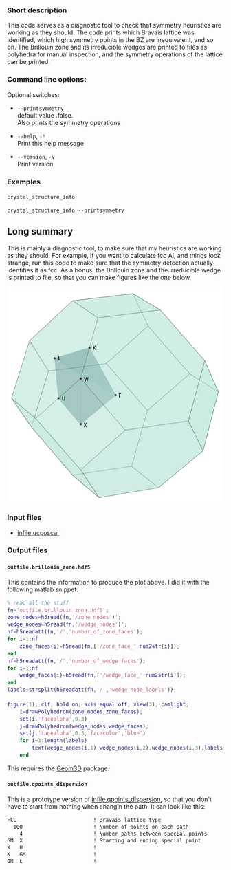 
### Short description

This code serves as a diagnostic tool to check that symmetry heuristics are working as they should. The code prints which Bravais lattice was identified, which high symmetry points in the BZ are inequivalent, and so on. The Brillouin zone and its irreducible wedges are printed to files as polyhedra for manual inspection, and the symmetry operations of the lattice can be printed.

### Command line options:




Optional switches:

* `--printsymmetry`  
    default value .false.  
    Also prints the symmetry operations

* `--help`, `-h`  
    Print this help message

* `--version`, `-v`  
    Print version
### Examples

`crystal_structure_info` 

`crystal_structure_info --printsymmetry` 

## Long summary

This is mainly a diagnostic tool, to make sure that my heuristics are working as they should. For example, if you want to calculate fcc Al, and things look strange, run this code to make sure that the symmetry detection actually identifies it as fcc. As a bonus, the Brillouin zone and the irreducible wedge is printed to file, so that you can make figures like the one below.

<center>
<img src="/media/fcc_al_brillouin_zone.png" width="500" />
</center>

### Input files

* [infile.ucposcar](../files.md#infile.ucposcar)

### Output files

#### `outfile.brillouin_zone.hdf5`

This contains the information to produce the plot above. I did it with the following matlab snippet:

```matlab
% read all the stuff
fn='outfile.brillouin_zone.hdf5';
zone_nodes=h5read(fn,'/zone_nodes')';
wedge_nodes=h5read(fn,'/wedge_nodes')';
nf=h5readatt(fn,'/','number_of_zone_faces');
for i=1:nf
    zone_faces{i}=h5read(fn,['/zone_face_' num2str(i)]);
end
nf=h5readatt(fn,'/','number_of_wedge_faces');
for i=1:nf
    wedge_faces{i}=h5read(fn,['/wedge_face_' num2str(i)]);
end
labels=strsplit(h5readatt(fn,'/','wedge_node_labels'));

figure(1); clf; hold on; axis equal off; view(3); camlight;
	i=drawPolyhedron(zone_nodes,zone_faces);
	set(i,'facealpha',0.3)
	j=drawPolyhedron(wedge_nodes,wedge_faces);
	set(j,'facealpha',0.3,'facecolor','blue')
	for i=1:length(labels)
    	text(wedge_nodes(i,1),wedge_nodes(i,2),wedge_nodes(i,3),labels{i})
	end
```

This requires the [Geom3D](http://www.mathworks.com/matlabcentral/fileexchange/24484-geom3d) package.

#### `outfile.qpoints_dispersion`

This is a prototype version of [infile.qpoints_dispersion](../files.md#infile.qpoints_dispersion), so that you don't have to start from nothing when changin the path. It can look like this:

```
FCC                         ! Bravais lattice type
  100                       ! Number of points on each path
    4                       ! Number paths between special points
GM  X                       ! Starting and ending special point
X   U                       !
K   GM                      !
GM  L                       !
```
